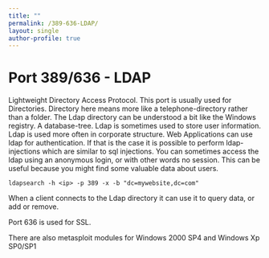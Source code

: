 ```yaml
---
title: ""
permalink: /389-636-LDAP/
layout: single
author-profile: true
---
```

# Port 389/636 - LDAP

Lightweight Directory Access Protocol. This port is usually used for Directories. Directory here means more like a telephone-directory rather than a folder. The Ldap directory can be understood a bit like the Windows registry. A database-tree. Ldap is sometimes used to store user information. Ldap is used more often in corporate structure. Web Applications can use ldap for authentication. If that is the case it is possible to perform ldap-injections which are similar to sql injections.
You can sometimes access the ldap using an anonymous login, or with other words no session. This can be useful because you might find some valuable data about users.
```
ldapsearch -h <ip> -p 389 -x -b "dc=mywebsite,dc=com"
```
When a client connects to the Ldap directory it can use it to query data, or add or remove.

Port 636 is used for SSL.

There are also metasploit modules for Windows 2000 SP4 and Windows Xp SP0/SP1

